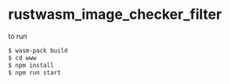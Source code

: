 # rustwasm_image_checker_filter

to run 
```bash
$ wasm-pack build
$ cd www
$ npm install
$ npm run start
```
